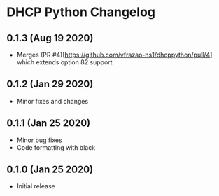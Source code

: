 # DHCP Python Changelog

## 0.1.3 (Aug 19 2020)

* Merges (PR #4)[https://github.com/vfrazao-ns1/dhcppython/pull/4] which extends option 82 support

## 0.1.2 (Jan 29 2020)

* Minor fixes and changes

## 0.1.1 (Jan 25 2020)

* Minor bug fixes
* Code formatting with black

## 0.1.0 (Jan 25 2020)

* Initial release
